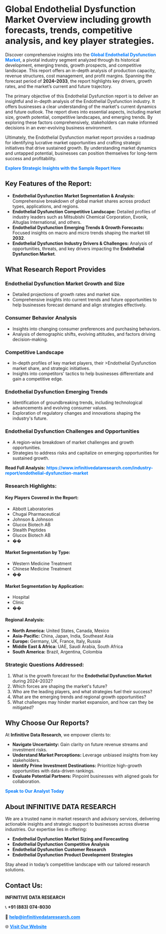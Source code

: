 <h1>Global Endothelial Dysfunction Market Overview including growth forecasts, trends, competitive analysis, and key player strategies.</h1>
<p>
Discover comprehensive insights into the 
<a href="https://www.infinitivedataresearch.com/industry-report/endothelial-dysfunction-market" rel="dofollow" style="color: #007BFF; text-decoration: none;"><strong>Global Endothelial Dysfunction Market</strong></a>, a pivotal industry segment analyzed through its historical development, emerging trends, growth prospects, and competitive landscape. This report offers an in-depth analysis of production capacity, revenue structures, cost management, and profit margins. Spanning the forecast period of <strong>2024–2033</strong>, the report highlights key drivers, growth rates, and the market’s current and future trajectory.
</p>
<p>
The primary objective of this Endothelial Dysfunction report is to deliver an insightful and in-depth analysis of the Endothelial Dysfunction industry. It offers businesses a clear understanding of the market's current dynamics and future outlook. The report dives into essential aspects, including market size, growth potential, competitive landscapes, and emerging trends. By exploring these factors comprehensively, stakeholders can make informed decisions in an ever-evolving business environment.
</p>
<p>
Ultimately, the Endothelial Dysfunction market report provides a roadmap for identifying lucrative market opportunities and crafting strategic initiatives that drive sustained growth. By understanding market dynamics and untapped potential, businesses can position themselves for long-term success and profitability.
</p>
<p>
<a href="https://www.infinitivedataresearch.com/request-sample/reportId=108002" style="color: #007BFF; text-decoration: none;"><strong>Explore Strategic Insights with the Sample Report Here</strong></a>
</p>

<h2>Key Features of the Report:</h2>
<ul>
<li><strong>Endothelial Dysfunction Market Segmentation & Analysis:</strong> Comprehensive breakdown of global market shares across product types, applications, and regions.</li>
<li><strong>Endothelial Dysfunction Competitive Landscape:</strong> Detailed profiles of industry leaders such as Mitsubishi Chemical Corporation, Evonik, Altuglas International, and others.</li>
<li><strong>Endothelial Dysfunction Emerging Trends & Growth Forecasts:</strong> Focused insights on macro and micro trends shaping the market till <strong>2032</strong>.</li>
<li><strong>Endothelial Dysfunction Industry Drivers & Challenges:</strong> Analysis of opportunities, threats, and key drivers impacting the <strong>Endothelial Dysfunction Market</strong>.</li>
</ul>

<h2>What Research Report Provides</h2>
<h3>Endothelial Dysfunction Market Growth and Size</h3>
<ul>
<li>Detailed projections of growth rates and market size.</li>
<li>Comprehensive insights into current trends and future opportunities to help businesses forecast demand and align strategies effectively.</li>
</ul>

<h3>Consumer Behavior Analysis</h3>
<ul>
<li>Insights into changing consumer preferences and purchasing behaviors.</li>
<li>Analysis of demographic shifts, evolving attitudes, and factors driving decision-making.</li>
</ul>

<h3>Competitive Landscape</h3>
<ul>
<li>In-depth profiles of key market players, their >Endothelial Dysfunction market share, and strategic initiatives.</li>
<li>Insights into competitors' tactics to help businesses differentiate and gain a competitive edge.</li>
</ul>

<h3>Endothelial Dysfunction Emerging Trends</h3>
<ul>
<li>Identification of groundbreaking trends, including technological advancements and evolving consumer values.</li>
<li>Exploration of regulatory changes and innovations shaping the industry's future.</li>
</ul>

<h3>Endothelial Dysfunction Challenges and Opportunities</h3>
<ul>
<li>A region-wise breakdown of market challenges and growth opportunities.</li>
<li>Strategies to address risks and capitalize on emerging opportunities for sustained growth.</li>
</ul>
<p><strong>Read Full Analysis:</strong> <a href="https://www.infinitivedataresearch.com/industry-report/endothelial-dysfunction-market" rel="dofollow" style="color: #007BFF; text-decoration: none;"><strong>https://www.infinitivedataresearch.com/industry-report/endothelial-dysfunction-market</strong></a></p>
<h3>Research Highlights:</h3>
<h4>Key Players Covered in the Report:</h4>
<ul><li>Abbott Laboratories</li><li>Chugai Pharmaceutical</li><li>Johnson &amp; Johnson</li><li>Glucox Biotech AB</li><li>Stealth Peptides</li><li>Glucox Biotech AB</li><li>��</li></ul>
<h4>Market Segmentation by Type:</h4>
<ul><li>Western Medicine Treatment</li><li>Chinese Medicine Treatment</li><li>��</li></ul>
<h4>Market Segmentation by Application:</h4>
<ul><li>Hospital</li><li>Clinic</li><li>��</li></ul>

<h4>Regional Analysis:</h4>
<ul>
<li><strong>North America:</strong> United States, Canada, Mexico</li>
<li><strong>Asia-Pacific:</strong> China, Japan, India, Southeast Asia</li>
<li><strong>Europe:</strong> Germany, UK, France, Italy, Russia</li>
<li><strong>Middle East & Africa:</strong> UAE, Saudi Arabia, South Africa</li>
<li><strong>South America:</strong> Brazil, Argentina, Colombia</li>
</ul>

<h3>Strategic Questions Addressed:</h3>
<ol>
<li>What is the growth forecast for the <strong>Endothelial Dysfunction Market</strong> during 2024–2032?</li>
<li>Which forces are shaping the market's future?</li>
<li>Who are the leading players, and what strategies fuel their success?</li>
<li>What are the emerging trends and regional growth opportunities?</li>
<li>What challenges may hinder market expansion, and how can they be mitigated?</li>
</ol>

<h2>Why Choose Our Reports?</h2>
<p>At <strong>Infinitive Data Research</strong>, we empower clients to:</p>
<ul>
<li><strong>Navigate Uncertainty:</strong> Gain clarity on future revenue streams and investment risks.</li>
<li><strong>Understand Market Perceptions:</strong> Leverage unbiased insights from key stakeholders.</li>
<li><strong>Identify Prime Investment Destinations:</strong> Prioritize high-growth opportunities with data-driven rankings.</li>
<li><strong>Evaluate Potential Partners:</strong> Pinpoint businesses with aligned goals for collaboration.</li>
</ul>
<p><a href="https://www.infinitivedataresearch.com/industry-report/endothelial-dysfunction-market" rel="dofollow" style="color: #007BFF; text-decoration: none;"><strong>Speak to Our Analyst Today</strong></a></p>

<h2>About INFINITIVE DATA RESEARCH</h2>
<p>We are a trusted name in market research and advisory services, delivering actionable insights and strategic support to businesses across diverse industries. Our expertise lies in offering:</p>
<ul>
<li><strong>Endothelial Dysfunction Market Sizing and Forecasting</strong></li>
<li><strong>Endothelial Dysfunction Competitive Analysis</strong></li>
<li><strong>Endothelial Dysfunction Customer Research</strong></li>
<li><strong>Endothelial Dysfunction Product Development Strategies</strong></li>
</ul>
<p>Stay ahead in today’s competitive landscape with our tailored research solutions.</p>

<h2>Contact Us:</h2>
<p><strong>INFINITIVE DATA RESEARCH</strong></p>
<p>📞 <strong>+91 (883) 074-8030</strong></p>
<p>📧 <strong><a href="mailto:help@infinitivedataresearch.com" style="color: #007BFF;">help@infinitivedataresearch.com</a></strong></p>
<p>🌐 <strong><a href="https://www.infinitivedataresearch.com" rel="dofollow" style="color: #007BFF;">Visit Our Website</a></strong></p>